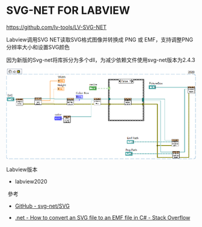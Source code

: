 # SVG-NET FOR LABVIEW
https://github.com/lv-tools/LV-SVG-NET


Labview调用SVG NET读取SVG格式图像并转换成 PNG 或 EMF，支持调整PNG分辨率大小和设置SVG颜色



因为新版的Svg-net将库拆分为多个dll，为减少依赖文件使用svg-net版本为2.4.3



![Demo.png](Demo.png)



 Labview版本

- labview2020



 參考

- [GitHub - svg-net/SVG](https://github.com/svg-net/SVG)

- [.net - How to convert an SVG file to an EMF file in C# - Stack Overflow](https://stackoverflow.com/questions/26151961/how-to-convert-an-svg-file-to-an-emf-file-in-c-sharp)


